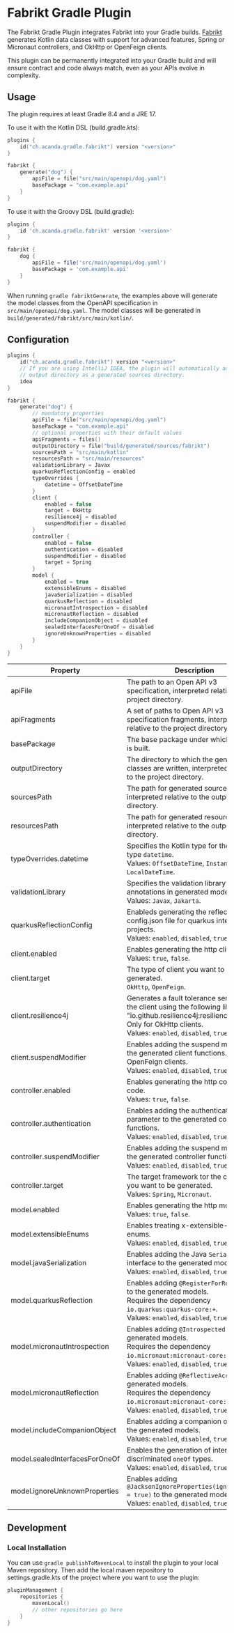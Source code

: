 # Fabrikt Gradle Plugin

The Fabrikt Gradle Plugin integrates Fabrikt into your Gradle builds.
[Fabrikt](https://github.com/cjbooms/fabrikt) generates Kotlin data classes with
support for advanced features, Spring or Micronaut controllers, and OkHttp or
OpenFeign clients.

This plugin can be permanently integrated into your Gradle build and will ensure
contract and code always match, even as your APIs evolve in complexity.

## Usage

The plugin requires at least Gradle 8.4 and a JRE 17.

To use it with the Kotlin DSL (build.gradle.kts):

```kotlin
plugins {
    id("ch.acanda.gradle.fabrikt") version "<version>"
}

fabrikt {
    generate("dog") {
        apiFile = file("src/main/openapi/dog.yaml")
        basePackage = "com.example.api"
    }
}
```

To use it with the Groovy DSL (build.gradle):

```groovy
plugins {
    id 'ch.acanda.gradle.fabrikt' version '<version>'
}

fabrikt {
    dog {
        apiFile = file('src/main/openapi/dog.yaml')
        basePackage = 'com.example.api'
    }
}
```

When running `gradle fabriktGenerate`, the examples above will generate the
model classes from the OpenAPI specification in `src/main/openapi/dog.yaml`. The
model classes will be generated in `build/generated/fabrikt/src/main/kotlin/`.

## Configuration

```kotlin
plugins {
    id("ch.acanda.gradle.fabrikt") version "<version>"
    // If you are using IntelliJ IDEA, the plugin will automatically add the
    // output directory as a generated sources directory.
    idea
}

fabrikt {
    generate("dog") {
        // mandatory properties
        apiFile = file("src/main/openapi/dog.yaml")
        basePackage = "com.example.api"
        // optional properties with their default values
        apiFragments = files()
        outputDirectory = file("build/generated/sources/fabrikt")
        sourcesPath = "src/main/kotlin"
        resourcesPath = "src/main/resources"
        validationLibrary = Javax
        quarkusReflectionConfig = enabled
        typeOverrides {
            datetime = OffsetDateTime
        }
        client {
            enabled = false
            target = OkHttp
            resilience4j = disabled
            suspendModifier = disabled
        }
        controller {
            enabled = false
            authentication = disabled
            suspendModifier = disabled
            target = Spring
        }
        model {
            enabled = true
            extensibleEnums = disabled
            javaSerialization = disabled
            quarkusReflection = disabled
            micronautIntrospection = disabled
            micronautReflection = disabled
            includeCompanionObject = disabled
            sealedInterfacesForOneOf = disabled
            ignoreUnknownProperties = disabled
        }
    }
}
```

| Property                       | Description                                                                                                                                                                                              | Default value                     |
|--------------------------------|----------------------------------------------------------------------------------------------------------------------------------------------------------------------------------------------------------|-----------------------------------|
| apiFile                        | The path to an Open API v3 specification, interpreted relative to the project directory.                                                                                                                 |                                   |
| apiFragments                   | A set of paths to Open API v3 specification fragments, interpreted relative to the project directory.                                                                                                    | `files()`                         |
| basePackage                    | The base package under which all code is built.                                                                                                                                                          |                                   |
| outputDirectory                | The directory to which the generated classes are written, interpreted relative to the project directory.                                                                                                 | `build/generated/sources/fabrikt` |
| sourcesPath                    | The path for generated source files, interpreted relative to the output directory.                                                                                                                       | `src/main/kotlin`                 |
| resourcesPath                  | The path for generated resource files, interpreted relative to the output directory.                                                                                                                     | `src/main/resources`              |
| typeOverrides.datetime         | Specifies the Kotlin type for the OAS type `datetime`.<br/>Values: `OffsetDateTime`, `Instant`, `LocalDateTime`.                                                                                         | `OffsetDateTime`                  |
| validationLibrary              | Specifies the validation library used for annotations in generated model classes.<br/>Values: `Javax`, `Jakarta`.                                                                                        | `Jakarta`                         |
| quarkusReflectionConfig        | Enableds generating the reflection-config.json file for quarkus integration projects.<br/>Values: `enabled`, `disabled`, `true`, `false`.                                                                | `enabled`                         |
| client.enabled                 | Enables generating the http client code.<br/>Values: `true`, `false`.                                                                                                                                    | `false`                           |
| client.target                  | The type of client you want to be generated.<br/>`OkHttp`, `OpenFeign`.                                                                                                                                  | `OkHttp`                          |
| client.resilience4j            | Generates a fault tolerance service for the client using the following library "io.github.resilience4j:resilience4j-all:+". Only for OkHttp clients.<br/>Values: `enabled`, `disabled`, `true`, `false`. | `disabled`                        |
| client.suspendModifier         | Enables adding the suspend modifier to the generated client functions. Only for OpenFeign clients.<br/>Values: `enabled`, `disabled`, `true`, `false`.                                                   | `disabled`                        |
| controller.enabled             | Enables generating the http controller code.<br/>Values: `true`, `false`.                                                                                                                                | `false`                           |
| controller.authentication      | Enables adding the authentication parameter to the generated controller functions.<br/>Values: `enabled`, `disabled`, `true`, `false`.                                                                   | `disabled`                        |
| controller.suspendModifier     | Enables adding the suspend modifier to the generated controller functions.<br/>Values: `enabled`, `disabled`, `true`, `false`.                                                                           | `disabled`                        |
| controller.target              | The target framework tor the controllers you want to be generated.<br/>Values: `Spring`, `Micronaut`.                                                                                                    | `Spring`                          |
| model.enabled                  | Enables generating the http model code.<br/>Values: `true`, `false`.                                                                                                                                     | `true`                            |
| model.extensibleEnums          | Enables treating x-extensible-enums as enums.<br/>Values: `enabled`, `disabled`, `true`, `false`.                                                                                                        | `disabled`                        |
| model.javaSerialization        | Enables adding the Java `Serializable` interface to the generated models.<br/>Values: `enabled`, `disabled`, `true`, `false`.                                                                            | `disabled`                        |      
| model.quarkusReflection        | Enables adding `@RegisterForReflection` to the generated models.<br/>Requires the dependency `io.quarkus:quarkus-core:+`.<br/>Values: `enabled`, `disabled`, `true`, `false`.                            | `disabled`                        |
| model.micronautIntrospection   | Enables adding `@Introspected` to the generated models.<br/>Requires the dependency `io.micronaut:micronaut-core:+`.<br/>Values: `enabled`, `disabled`, `true`, `false`.                                 | `disabled`                        |
| model.micronautReflection      | Enables adding `@ReflectiveAccess` to the generated models.<br/>Requires the dependency `io.micronaut:micronaut-core:+`.<br/>Values: `enabled`, `disabled`, `true`, `false`.                             | `disabled`                        |      
| model.includeCompanionObject   | Enables adding a companion object to the generated models.<br/>Values: `enabled`, `disabled`, `true`, `false`.                                                                                           | `disabled`                        |
| model.sealedInterfacesForOneOf | Enables the generation of interfaces for discriminated `oneOf` types.<br/>Values: `enabled`, `disabled`, `true`, `false`.                                                                                | `disabled`                        |
| model.ignoreUnknownProperties  | Enables adding `@JacksonIgnoreProperties(ignoreUnknown = true)` to the generated models.<br/>Values: `enabled`, `disabled`, `true`, `false`.                                                             | `disabled`                        |

## Development

### Local Installation

You can use `gradle publishToMavenLocal` to install the plugin to your local Maven repository.
Then add the local maven repository to settings.gradle.kts of the project where you want to use the plugin:

```kotlin
pluginManagement {
    repositories {
        mavenLocal()
        // other repositories go here
    }
}
```
